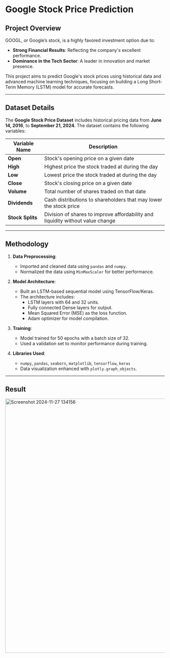 # Google Stock Price Prediction

## Project Overview

GOOGL, or Google’s stock, is a highly favored investment option due to:
- **Strong Financial Results**: Reflecting the company's excellent performance.
- **Dominance in the Tech Sector**: A leader in innovation and market presence.

This project aims to predict Google's stock prices using historical data and advanced machine learning techniques, focusing on building a Long Short-Term Memory (LSTM) model for accurate forecasts.

---

## Dataset Details

The **Google Stock Price Dataset** includes historical pricing data from **June 14, 2016**, to **September 21, 2024**. The dataset contains the following variables:

| Variable Name   | Description                                                                 |
|------------------|-----------------------------------------------------------------------------|
| **Open**         | Stock's opening price on a given date                                      |
| **High**         | Highest price the stock traded at during the day                          |
| **Low**          | Lowest price the stock traded at during the day                           |
| **Close**        | Stock's closing price on a given date                                     |
| **Volume**       | Total number of shares traded on that date                                |
| **Dividends**    | Cash distributions to shareholders that may lower the stock price         |
| **Stock Splits** | Division of shares to improve affordability and liquidity without value change |

---

## Methodology

1. **Data Preprocessing**:
   - Imported and cleaned data using `pandas` and `numpy`.
   - Normalized the data using `MinMaxScaler` for better performance.

2. **Model Architecture**:
   - Built an LSTM-based sequential model using TensorFlow/Keras.
   - The architecture includes:
     - LSTM layers with 64 and 32 units.
     - Fully connected Dense layers for output.
     - Mean Squared Error (MSE) as the loss function.
     - Adam optimizer for model compilation.

3. **Training**:
   - Model trained for 50 epochs with a batch size of 32.
   - Used a validation set to monitor performance during training.

4. **Libraries Used**:
   - `numpy`, `pandas`, `seaborn`, `matplotlib`, `tensorflow`, `keras`
   - Data visualization enhanced with `plotly.graph_objects`.

---

## Result

<img src="https://github.com/user-attachments/assets/6db36287-a2df-4bdb-a85b-c9b43442a036" alt="Screenshot 2024-11-27 134156" width="800">



